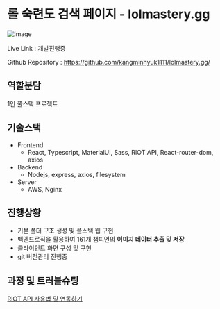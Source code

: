 # 롤 숙련도 검색 페이지 - lolmastery.gg

![image](https://github.com/kangminhyuk1111/lolmastery.gg/assets/96116158/8a98b0f6-8fa4-4a31-8f32-da73c3a64e98)

Live Link : 개발진행중

Github Repository : https://github.com/kangminhyuk1111/lolmastery.gg/

## 역할분담

1인 풀스택 프로젝트

## 기술스택

- Frontend
    - React, Typescript, MaterialUI, Sass, RIOT API, React-router-dom, axios
- Backend
    - Nodejs, express, axios, filesystem
- Server
    - AWS, Nginx

## 진행상황

- 기본 폴더 구조 생성 및 풀스택 웹 구현
- 백엔드로직을 활용하여 161개 챔피언의 **이미지 데이터 추출 및 저장**
- 클라이언트 화면 구성 및 구현
- git 버전관리 진행중

## 과정 및 트러블슈팅

[RIOT API 사용법 및 연동하기](https://velog.io/@minhyuk00/RIOT-API-사용법-및-연동하기)
